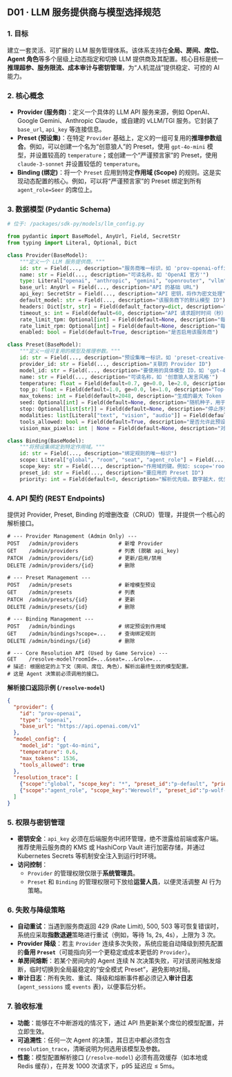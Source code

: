 ## D01 · LLM 服务提供商与模型选择规范

### 1. 目标

建立一套灵活、可扩展的 LLM 服务管理体系。该体系支持在**全局、房间、席位、Agent 角色**等多个层级上动态指定和切换 LLM 提供商及其配置。核心目标是统一**推理超参、服务限流、成本审计与密钥管理**，为“人机混战”提供稳定、可控的 AI 能力。

### 2. 核心概念

*   **Provider (服务商)**：定义一个具体的 LLM API 服务来源，例如 OpenAI、Google Gemini、Anthropic Claude，或自建的 vLLM/TGI 服务。它封装了 `base_url`, `api_key` 等连接信息。
*   **Preset (预设集)**：在特定 `Provider` 基础上，定义的一组可复用的**推理参数组合**。例如，可以创建一个名为“创意狼人”的 Preset，使用 `gpt-4o-mini` 模型，并设置较高的 `temperature`；或创建一个“严谨预言家”的 Preset，使用 `claude-3-sonnet` 并设置较低的 `temperature`。
*   **Binding (绑定)**：将一个 `Preset` 应用到特定**作用域 (Scope)** 的规则。这是实现动态配置的核心。例如，可以将“严谨预言家”的 Preset 绑定到所有 `agent_role=Seer` 的席位上。

### 3. 数据模型 (Pydantic Schema)

```python
# 位于: /packages/sdk-py/models/llm_config.py

from pydantic import BaseModel, AnyUrl, Field, SecretStr
from typing import Literal, Optional, Dict

class Provider(BaseModel):
    """定义一个 LLM 服务提供商。"""
    id: str = Field(..., description="服务商唯一标识，如 'prov-openai-official'")
    name: str = Field(..., description="可读名称，如 'OpenAI 官方'")
    type: Literal["openai", "anthropic", "gemini", "openrouter", "vllm", "custom"] = Field(..., description="服务商类型，用于适配不同的 API 协议")
    base_url: AnyUrl = Field(..., description="API 的基础 URL")
    api_key: SecretStr = Field(..., description="API 密钥，将作为密文处理")
    default_model: str = Field(..., description="该服务商下的默认模型 ID")
    headers: Dict[str, str] = Field(default_factory=dict, description="自定义请求头，例如用于特定云服务的认证")
    timeout_s: int = Field(default=60, description="API 请求超时时间（秒）")
    rate_limit_tpm: Optional[int] = Field(default=None, description="每分钟 Token 限流 (TPM)")
    rate_limit_rpm: Optional[int] = Field(default=None, description="每分钟请求数限流 (RPM)")
    enabled: bool = Field(default=True, description="是否启用该服务商")

class Preset(BaseModel):
    """定义一组可复用的模型及推理参数。"""
    id: str = Field(..., description="预设集唯一标识，如 'preset-creative-wolf'")
    provider_id: str = Field(..., description="关联的 Provider ID")
    model_id: str = Field(..., description="要使用的具体模型 ID，如 'gpt-4o-mini'")
    name: str = Field(..., description="可读名称，如 '创意狼人发言风格'")
    temperature: float = Field(default=0.7, ge=0.0, le=2.0, description="温度，控制生成文本的随机性")
    top_p: float = Field(default=1.0, ge=0.0, le=1.0, description="Top-P 采样，控制核心词汇的范围")
    max_tokens: int = Field(default=2048, description="生成的最大 Token 数")
    seed: Optional[int] = Field(default=None, description="随机种子，用于可复现的输出")
    stop: Optional[list[str]] = Field(default=None, description="停止序列")
    modalities: list[Literal["text", "vision", "audio"]] = Field(default=["text"], description="支持的模态")
    tools_allowed: bool = Field(default=True, description="是否允许此预设使用工具")
    vision_max_pixels: int | None = Field(default=None, description="对于视觉模型，允许处理的最大像素数")

class Binding(BaseModel):
    """将预设集绑定到特定作用域。"""
    id: str = Field(..., description="绑定规则的唯一标识")
    scope: Literal["global", "room", "seat", "agent_role"] = Field(..., description="作用域类型")
    scope_key: str = Field(..., description="作用域的键。例如: scope='room' 时, scope_key='room-123'; scope='agent_role' 时, scope_key='Werewolf'")
    preset_id: str = Field(..., description="要应用的 Preset ID")
    priority: int = Field(default=0, description="解析优先级。数字越大，优先级越高，将覆盖低优先级的绑定。例如，'seat' (100) > 'room' (10) > 'global' (0)")
```

### 4. API 契约 (REST Endpoints)

提供对 Provider, Preset, Binding 的增删改查（CRUD）管理，并提供一个核心的解析接口。

```
# --- Provider Management (Admin Only) ---
POST   /admin/providers             # 新增 Provider
GET    /admin/providers             # 列表 (脱敏 api_key)
PATCH  /admin/providers/{id}        # 更新/启用/禁用
DELETE /admin/providers/{id}        # 删除

# --- Preset Management ---
POST   /admin/presets               # 新增模型预设
GET    /admin/presets               # 列表
PATCH  /admin/presets/{id}          # 更新
DELETE /admin/presets/{id}          # 删除

# --- Binding Management ---
POST   /admin/bindings              # 绑定预设到作用域
GET    /admin/bindings?scope=...    # 查询绑定规则
DELETE /admin/bindings/{id}         # 删除

# --- Core Resolution API (Used by Game Service) ---
GET    /resolve-model?roomId=...&seat=...&role=...
# 描述: 根据给定的上下文（房间、席位、角色），解析出最终生效的模型配置。
# 这是 Agent 决策前必须调用的接口。
```

**解析接口返回示例 (`/resolve-model`)**

```json
{
  "provider": {
    "id": "prov-openai",
    "type": "openai",
    "base_url": "https://api.openai.com/v1"
  },
  "model_config": {
    "model_id": "gpt-4o-mini",
    "temperature": 0.6,
    "max_tokens": 1536,
    "tools_allowed": true
  },
  "resolution_trace": [
    {"scope":"global", "scope_key": "*", "preset_id":"p-default", "priority":0},
    {"scope":"agent_role", "scope_key":"Werewolf", "preset_id":"p-wolf-aggressive", "priority":10}
  ]
}
```

### 5. 权限与密钥管理

*   **密钥安全**：`api_key` 必须在后端服务中闭环管理，绝不泄露给前端或客户端。推荐使用云服务商的 KMS 或 HashiCorp Vault 进行加密存储，并通过 Kubernetes Secrets 等机制安全注入到运行时环境。
*   **访问控制**：
    *   `Provider` 的管理权限仅限于**系统管理员**。
    *   `Preset` 和 `Binding` 的管理权限可下放给**运营人员**，以便灵活调整 AI 行为策略。

### 6. 失败与降级策略

*   **自动重试**：当遇到服务商返回 429 (Rate Limit), 500, 503 等可恢复错误时，系统应采取**指数退避**策略进行重试（例如，等待 1s, 2s, 4s），上限为 3 次。
*   **Provider 降级**：若主 `Provider` 连续多次失败，系统应能自动降级到预先配置的**备用 `Preset`**（可能指向另一个更稳定或成本更低的 `Provider`）。
*   **单房间熔断**：若某个房间内的 Agent 连续 N 次决策失败，可对该房间触发熔断，临时切换到全局最稳定的“安全模式 Preset”，避免影响对局。
*   **审计日志**：所有失败、重试、降级和熔断事件都必须记入**审计日志** (`agent_sessions` 或 `events` 表)，以便事后分析。

### 7. 验收标准

*   **功能**：能够在不中断游戏的情况下，通过 API 热更新某个席位的模型配置，并立即生效。
*   **可追溯性**：任何一次 Agent 的决策，其日志中都必须包含 `resolution_trace`，清晰说明为何选用该模型及参数。
*   **性能**：模型配置解析接口 (`/resolve-model`) 必须有高效缓存（如本地或 Redis 缓存），在并发 1000 次请求下，p95 延迟应 ≤ 5ms。